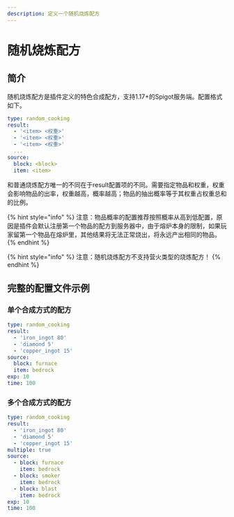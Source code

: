 ```yaml
---
description: 定义一个随机烧炼配方
---
```


# 随机烧炼配方

## 简介

随机烧炼配方是插件定义的特色合成配方，支持1.17+的Spigot服务端。配置格式如下。

```yaml
type: random_cooking
result:
  - '<item> <权重>'
  - '<item> <权重>'
  - '<item> <权重>'
  ...
source:
  block: <block>
  item: <item>
```

和普通烧炼配方唯一的不同在于result配置项的不同。需要指定物品和权重，权重会影响物品的出率，权重越高，概率越高；物品的抽出概率等于其权重占权重总和的比例。

{% hint style="info" %}
注意：物品概率的配置推荐按照概率从高到低配置，原因是插件会默认注册第一个物品的配方到服务器中，由于熔炉本身的限制，如果玩家留第一个物品在熔炉里，其他结果将无法正常烧出，将永远产出相同的物品。
{% endhint %}

{% hint style="info" %}
注意：随机烧炼配方不支持营火类型的烧炼配方！
{% endhint %}

## 完整的配置文件示例

### 单个合成方式的配方

```yaml
type: random_cooking
result:
  - 'iron_ingot 80'
  - 'diamond 5'
  - 'copper_ingot 15'
source:
  block: furnace
  item: bedrock
exp: 10
time: 100
```

### 多个合成方式的配方

```yaml
type: random_cooking
result:
  - 'iron_ingot 80'
  - 'diamond 5'
  - 'copper_ingot 15'
multiple: true
source:
  - block: furnace
    item: bedrock
  - block: smoker
    item: bedrock
  - block: blast
    item: bedrock
exp: 10
time: 100
```
